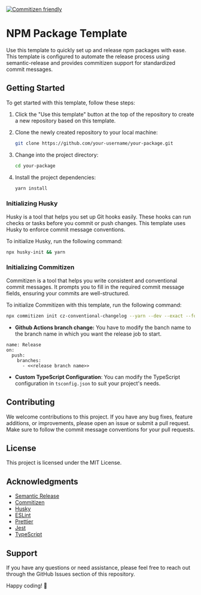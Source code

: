
[![Commitizen friendly](https://img.shields.io/badge/commitizen-friendly-brightgreen.svg)](http://commitizen.github.io/cz-cli/)

# NPM Package Template

Use this template to quickly set up and release npm packages with ease. This template is configured to automate the release process using semantic-release and provides commitizen support for standardized commit messages.

## Getting Started

To get started with this template, follow these steps:

1. Click the "Use this template" button at the top of the repository to create a new repository based on this template.

2. Clone the newly created repository to your local machine:

   ```bash
   git clone https://github.com/your-username/your-package.git
   ```

3. Change into the project directory:

   ```bash
   cd your-package
   ```

4. Install the project dependencies:

   ```bash
   yarn install
   ```

### Initializing Husky

Husky is a tool that helps you set up Git hooks easily. These hooks can run checks or tasks before you commit or push changes. This template uses Husky to enforce commit message conventions.

To initialize Husky, run the following command:

```bash
npx husky-init && yarn
```

### Initializing Commitizen

Commitizen is a tool that helps you write consistent and conventional commit messages. It prompts you to fill in the required commit message fields, ensuring your commits are well-structured.

To initialize Commitizen with this template, run the following command:

```bash
npx commitizen init cz-conventional-changelog --yarn --dev --exact --force
```
- **Github Actions branch change:** You have to modify the 
banch name to the branch name in which you want the release job to start.

```
name: Release
on:
  push:
    branches:
      - <<release branch name>>
```

- **Custom TypeScript Configuration**: You can modify the TypeScript configuration in `tsconfig.json` to suit your project's needs.

## Contributing

We welcome contributions to this project. If you have any bug fixes, feature additions, or improvements, please open an issue or submit a pull request. Make sure to follow the commit message conventions for your pull requests.

## License

This project is licensed under the MIT License.
## Acknowledgments

- [Semantic Release](https://semantic-release.gitbook.io/semantic-release/)
- [Commitizen](http://commitizen.github.io/cz-cli/)
- [Husky](https://typicode.github.io/husky/)
- [ESLint](https://eslint.org/)
- [Prettier](https://prettier.io/)
- [Jest](https://jestjs.io/)
- [TypeScript](https://www.typescriptlang.org/)

## Support

If you have any questions or need assistance, please feel free to reach out through the GitHub Issues section of this repository.

Happy coding! 🚀
